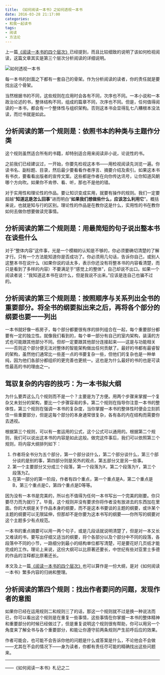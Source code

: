 ```yaml
---
title: 《如何阅读一本书》之如何透视一本书
date: 2016-03-28 21:17:00
categories:
- 和我一起读书
tags:
- 阅读
- 方法论
---
```


上一篇[《阅读一本书的四个层次》](/2016/03/26/《如何阅读一本书》之阅读一本书的四个层次/)已经提到，而且比较细致的说明了该如何检视阅读，这篇文章其实是第三个层次分析阅读的详细说明。
<!-- more -->
![如何透视一本书](//ww1.sinaimg.cn/large/006tNc79ly1g5d7va8xjoj30yg0k90uj.jpg)

每一本书的封面之下都有一套自己的骨架。作为分析阅读的读者，你的责任就是要找出这个骨架。

当然根据书的不同，这些规则在应用时会各有不同，次序也不同。一本小说和一本政治论述的书，整体结构不同，组成的篇章不同，次序也不同。但是，任何值得阅读的一本书，都会有一个整体性与组织架构。否则这本书会显得乱七八糟根本没法读，而烂书就是如此。

## 分析阅读的第一个规则是：依照书本的种类与主题作分类
这个规则虽然适合所有的书籍，却特别适合用来阅读非小说，论说性的书。

之前我们已经建议过，一开始，你要先检视这本书——用检视阅读先浏览一遍。你读书名、副标题、目录，然后最少要看看作者序言、摘要介绍及索引。如果这本书有书衣，要看看出版者的宣传文案。这些都是作者在向你传达讯号，让你知道风朝哪个方向吹。如果你不肯停、看、听，那也不是他的错。

对于实用性和理论性的作品。要让知识变成实用，就要有操作的规则。我们一定要超越“**知道这是怎么回事**”进而明白“**如果我们想做些什么，应该怎么利用它**”。概括来说，也就是知与行的区别。理论性的作品是在教你这是什么，实用性的书在教你如何去做你想要做读完事情。

## 分析阅读的第二个规则是：用最简短的句子说出整本书在谈些什么
对于“整体内容”这件事，光是一个模糊的认知是不够的，你必须要确切清楚的了解才行。只有一个方法能知道你是否成功了。你必须用几句话，告诉你自己，或别人这整本书在说什么（如果你说的话太多，表示你还没有将整本书的内容看清楚，而只是看到了多样的内容）不要满足于“感觉上的整体”，自己却说不出口。如果一个阅读者说：“我知道这本书在谈什么，但是我说不出来。”应该是连自己也骗不过的。

## 分析阅读的第三个规则是：按照顺序与关系列出全书的重要部分。将全书的纲要拟出来之后，再将各个部分的纲要也要一一列出
一本书就好像一栋房子，每个部分都要很有序的排列组合在一起，每个重要部分都要有一定的独立性。就像我们看到的，每个单一部分有自己的室内架构，装潢的方式也可能跟其他部分不同。但却一定要跟其他部分连接起来——这是与功能相关——否则这个部分便无法对整体的智能架构做出任何贡献了。最好的书都有最睿智的架构，虽然他们通常比一些差一点的书要复杂一些，但他们的复杂也是一种单纯，因为他们各部分都组织的更完善也更统一。这也是为什么最好的书的也是可读性最高的书的理由之一。

## 驾驭复杂的内容的技巧：为一本书拟大纲
为什么要弄这么几个规则而不是一个？主要是为了方便。用两个步骤来掌握一个复杂又未划分的架构，要比一个步骤容易的多。第二个规则在指导你注意一本书的整体性，第三个规则在强调一本书的复杂度，当你掌握一本书的整体性时便会立刻抓住一些重要部分，但是这每个部分的本身通常很复杂，各有各的内在结构而需要你去透视。

根据第三个规则，可以有一套运用的公式，这个公式可以通用的。根据第二个规则，我们可以说出这本书的内容是如此这般。做完这件事后，我们可以依照第三个规则，将内容大纲排列如下：
1. 作者将全书分为五个部分，第一个部分谈什么，第二个部分谈什么，第三个部分谈的是别的事，第四部分则是另外的观点，第五部分又是另一些事。
2. 第一个主要部分又分成三个段落，第一个段落为X，第二个段落为Y，第三个段落为Z。
3. 在第一部分的第一阶段，作者有四个重点，第一个重点是A，第二个重点是B，第三个重点是C，第四个重点是D等等。

因为没有一本书是完美的，所以也不值得为任何一本书写出一个完美的刚要。你只要尽力而为就行了。毕竟，这个规则并没有要求你将作者没有放进去的东西加在里面。你的大纲是关于作品本身的纲要，而不是这本书要谈的主题的纲要，或许某个主题的纲要可以无限延伸，但那却不是你要为这本书写的纲要——你所写的纲要对这个主题多少有点规范。

一本书的重点摘要可以用一两个句子，或是几段话就说明清楚了，但是对一本又长又难读的书，要写出仔细又适当的纲要，将个各部分以及个部分中不同的段落，各段落中不同的小节，一路细分到最小的结构单位都写清楚，可是要花好几页纸才能完成的工作。理论上来说，这份大纲可以比原著还要长，中世纪有些对亚里士多德的作品的注释都比原著还长。

本文及上一篇[《阅读一本书的四个层次》](//www.jianshu.com/p/3509ba947882)也可以算作是一份大纲，是对《如何阅读一本书》繁多内容的归纳和整理。

## 分析阅读的第四个规则：找出作者要问的问题，发现作者的意图
如果你已经在运用规则二和规则三了的话，那这一个规则就不过是换一种说法而已，你可以看出这个规则是在重复一些事情，这些事情在你掌握一本书的整体精神和重要部分的时候已经做过了，但是重复说明这个规则很有帮助，你可以用另一个角度来了解全书与各个重要部分，和能让你遵守前两条规则产生前呼后应的效果。

作者可能会，也可能不会告诉你他的问题是什么或答案是什么，不论他会不会做——尤其在不会的情况下——身为读者，你都有责任尽可能的精确找出这些问题来。

--------------------------------------
——《如何阅读一本书》札记之二
